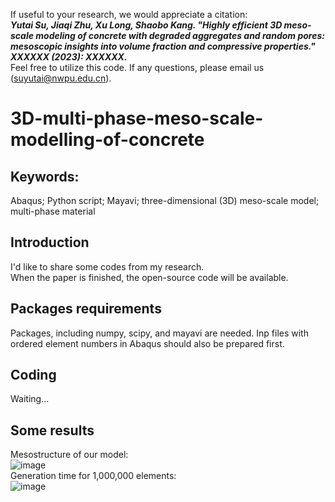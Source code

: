 If useful to your research, we would appreciate a citation:<br>
***Yutai Su, Jiaqi Zhu, Xu Long, Shaobo Kang. 
"Highly efficient 3D meso-scale modeling of concrete with degraded aggregates and random pores: mesoscopic insights into volume fraction and compressive properties." 
XXXXXX (2023): XXXXXX.***<br>
Feel free to utilize this code. 
If any questions, please email us (suyutai@nwpu.edu.cn). <br>


# 3D-multi-phase-meso-scale-modelling-of-concrete
## Keywords:
Abaqus; Python script; Mayavi; three-dimensional (3D) meso-scale model; multi-phase material

## Introduction
I'd like to share some codes from my research. <br>
When the paper is finished, the open-source code will be available. <br>
## Packages requirements
Packages, including numpy, scipy, and mayavi are needed.
Inp files with ordered element numbers in Abaqus should also be prepared first. <br>
## Coding
Waiting...<br>
## Some results
Mesostructure of our model: <br>
![image](https://user-images.githubusercontent.com/116877222/221400622-1f44794d-f6b7-474f-8b96-abc23ccf35f2.png)<br>
Generation time for 1,000,000 elements:<br>
![image](https://user-images.githubusercontent.com/116877222/221400646-3b096761-83ba-49ca-a6a2-b2f1bf4e5da8.png)<br>
